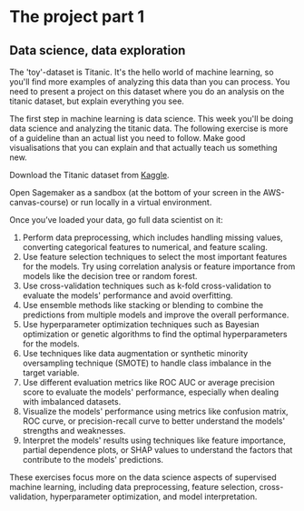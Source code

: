 # The project part 1
## Data science, data exploration

The 'toy'-dataset is Titanic. It's the hello world of machine learning, so you'll find more examples of analyzing this data than you can process. You need to present a project on this dataset where you do an analysis on the titanic dataset, but explain everything you see.

The first step in machine learning is data science. This week you'll be doing data science and analyzing the titanic data. The following exercise is more of a guideline than an actual list you need to follow. Make good visualisations that you can explain and that actually teach us something new.

Download the Titanic dataset from [Kaggle](https://www.kaggle.com/datasets/vinicius150987/titanic3).

Open Sagemaker as a sandbox (at the bottom of your screen in the AWS-canvas-course) or run locally in a virtual environment.

Once you’ve loaded your data, go full data scientist on it:
1.	Perform data preprocessing, which includes handling missing values, converting categorical features to numerical, and feature scaling.
2.	Use feature selection techniques to select the most important features for the models. Try using correlation analysis or feature importance from models like the decision tree or random forest.
3.	Use cross-validation techniques such as k-fold cross-validation to evaluate the models' performance and avoid overfitting.
4.	Use ensemble methods like stacking or blending to combine the predictions from multiple models and improve the overall performance.
5.	Use hyperparameter optimization techniques such as Bayesian optimization or genetic algorithms to find the optimal hyperparameters for the models.
6.	Use techniques like data augmentation or synthetic minority oversampling technique (SMOTE) to handle class imbalance in the target variable.
7.	Use different evaluation metrics like ROC AUC or average precision score to evaluate the models' performance, especially when dealing with imbalanced datasets.
8.	Visualize the models' performance using metrics like confusion matrix, ROC curve, or precision-recall curve to better understand the models' strengths and weaknesses.
9.	Interpret the models' results using techniques like feature importance, partial dependence plots, or SHAP values to understand the factors that contribute to the models' predictions.

These exercises focus more on the data science aspects of supervised machine learning, including data preprocessing, feature selection, cross-validation, hyperparameter optimization, and model interpretation.